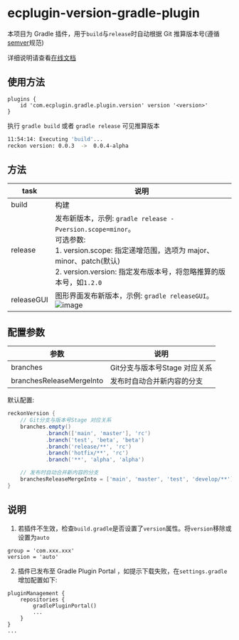 # ecplugin-version-gradle-plugin

本项目为 Gradle 插件，用于`build`与`release`时自动根据 Git 推算版本号(遵循[semver](https://semver.org)规范)

详细说明请查看[在线文档](https://github.com/liuzhenghui/ecplugin-version-gradle-plugin)

## 使用方法

```
plugins {
    id 'com.ecplugin.gradle.plugin.version' version '<version>'
}
```

执行 `gradle build` 或者 `gradle release` 可见推算版本

``` bash
11:54:14: Executing 'build'...
reckon version: 0.0.3  ->  0.0.4-alpha
```

## 方法

| task       | 说明                                                                                                                                                                     |
|------------|------------------------------------------------------------------------------------------------------------------------------------------------------------------------|
| build      | 构建                                                                                                                                                                     |
| release    | 发布新版本，示例: `gradle release -Pversion.scope=minor`。<br>可选参数: <br>1. version.scope: 指定递增范围，选项为 major、minor、patch(默认)   <br>2. version.version: 指定发布版本号，将忽略推算的版本号，如`1.2.0` |
| releaseGUI | 图形界面发布新版本，示例: `gradle releaseGUI`。   <br>![image](http://free.yunpng.top/tu/2024/08/03/66adbc59cc46a.png)                                                              |

## 配置参数

| 参数                       | 说明                  |
|--------------------------|---------------------|
| branches                 | Git分支与版本号Stage 对应关系 |
| branchesReleaseMergeInto | 发布时自动合并新内容的分支       |

默认配置:

```groovy
reckonVersion {
    // Git分支与版本号Stage 对应关系
    branches.empty()
            .branch(['main', 'master'], 'rc')
            .branch('test', 'beta', 'beta')
            .branch('release/**', 'rc')
            .branch('hotfix/**', 'rc')
            .branch('**', 'alpha', 'alpha')

    // 发布时自动合并新内容的分支
    branchesReleaseMergeInto = ['main', 'master', 'test', 'develop/**']
}
```

## 说明

1. 若插件不生效，检查`build.gradle`是否设置了`version`属性。将`version`移除或设置为`auto`

```
group = 'com.xxx.xxx'
version = 'auto'
```

2. 插件已发布至 Gradle Plugin Portal ，如提示下载失败，在`settings.gradle`增加配置如下:

```
pluginManagement {
    repositories {
        gradlePluginPortal()
        ...
    }
}
...
```
